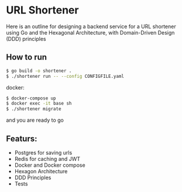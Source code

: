 # URL Shortener
Here is an outline for designing a backend service for a URL shortener using Go and the Hexagonal Architecture, with Domain-Driven Design (DDD) principles 

## How to run
```sh
$ go build -o shortener .
$ ./shortener run -- --config CONFIGFILE.yaml
```
docker:
```sh
$ docker-compose up
$ docker exec -it base sh
$ ./shortener migrate
```
and you are ready to go

## Featurs:
- Postgres for saving urls
- Redis for caching and JWT
- Docker and Docker compose
- Hexagon Architecture
- DDD Principles
- Tests

